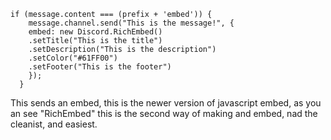 ```
if (message.content === (prefix + 'embed')) {
    message.channel.send("This is the message!", {
    embed: new Discord.RichEmbed()
    .setTitle("This is the title")
    .setDescription("This is the description")
    .setColor("#61FF00")
    .setFooter("This is the footer")
    });
  }
  ```
  
  This sends an embed, this is the newer version of javascript embed, as you an see "RichEmbed" this is the second way of making and embed, nad the cleanist, and easiest.

